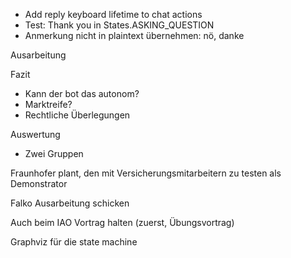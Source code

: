 - Add reply keyboard lifetime to chat actions
- Test: Thank you in States.ASKING_QUESTION
- Anmerkung nicht in plaintext übernehmen: nö, danke


Ausarbeitung

Fazit
- Kann der bot das autonom?
- Marktreife?
- Rechtliche Überlegungen

Auswertung
- Zwei Gruppen

Fraunhofer plant, den mit Versicherungsmitarbeitern zu testen als Demonstrator


Falko Ausarbeitung schicken

Auch beim IAO Vortrag halten (zuerst, Übungsvortrag)


Graphviz für die state machine
